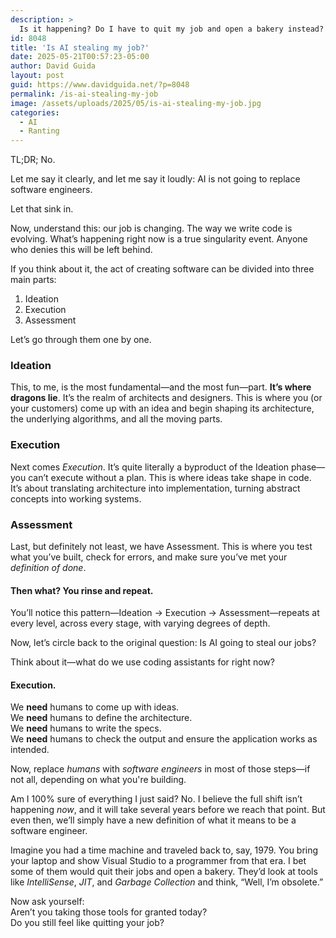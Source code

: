 ```yaml
---
description: >
  Is it happening? Do I have to quit my job and open a bakery instead?
id: 8048
title: 'Is AI stealing my job?'
date: 2025-05-21T00:57:23-05:00
author: David Guida
layout: post
guid: https://www.davidguida.net/?p=8048
permalink: /is-ai-stealing-my-job
image: /assets/uploads/2025/05/is-ai-stealing-my-job.jpg
categories:  
  - AI
  - Ranting
---
```


TL;DR; No.

Let me say it clearly, and let me say it loudly: AI is not going to replace software engineers.

Let that sink in.

Now, understand this: our job is changing. The way we write code is evolving. What’s happening right now is a true singularity event. Anyone who denies this will be left behind.

If you think about it, the act of creating software can be divided into three main parts:

1. Ideation
1. Execution
1. Assessment

Let’s go through them one by one.

### Ideation
This, to me, is the most fundamental—and the most fun—part. **It’s where dragons lie**. It’s the realm of architects and designers. This is where you (or your customers) come up with an idea and begin shaping its architecture, the underlying algorithms, and all the moving parts.

### Execution
Next comes *Execution*. It’s quite literally a byproduct of the Ideation phase—you can’t execute without a plan. This is where ideas take shape in code. It’s about translating architecture into implementation, turning abstract concepts into working systems.

### Assessment
Last, but definitely not least, we have Assessment. This is where you test what you’ve built, check for errors, and make sure you’ve met your *definition of done*.

#### Then what? You rinse and repeat.

You’ll notice this pattern—Ideation → Execution → Assessment—repeats at every level, across every stage, with varying degrees of depth.

Now, let’s circle back to the original question:
Is AI going to steal our jobs?

Think about it—what do we use coding assistants for right now?

#### Execution.

We **need** humans to come up with ideas.  
We **need** humans to define the architecture.  
We **need** humans to write the specs.  
We **need** humans to check the output and ensure the application works as intended.

Now, replace *humans* with *software engineers* in most of those steps—if not all, depending on what you're building.

Am I 100% sure of everything I just said? No. I believe the full shift isn’t happening *now*, and it will take several years before we reach that point. But even then, we’ll simply have a new definition of what it means to be a software engineer.

Imagine you had a time machine and traveled back to, say, 1979. You bring your laptop and show Visual Studio to a programmer from that era.
I bet some of them would quit their jobs and open a bakery. They’d look at tools like *IntelliSense*, *JIT*, and *Garbage Collection* and think, “Well, I’m obsolete.”

Now ask yourself:  
Aren’t you taking those tools for granted today?  
Do you still feel like quitting your job?
